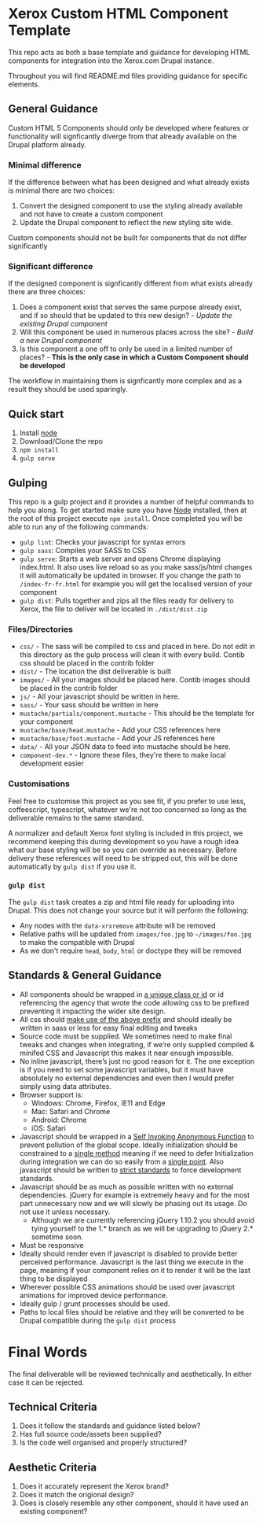 # Xerox Custom HTML Component Template

This repo acts as both a base template and guidance for developing HTML components for integration into the Xerox.com Drupal instance.

Throughout you will find README.md files providing guidance for specific elements.

## General Guidance

Custom HTML 5 Components should only be developed where features or functionality will signficantly diverge from that already available on the Drupal platform already. 

### Minimal difference
If the difference between what has been designed and what already exists is minimal there are two choices:

1. Convert the designed component to use the styling already available and not have to create a custom component 
2. Update the Drupal component to reflect the new styling site wide.

Custom components should not be built for components that do not differ significantly 

### Significant difference 
If the designed component is signficantly different from what exists already there are three choices:

1. Does a component exist that serves the same purpose already exist, and if so should that be updated to this new design? - *Update the existing Drupal component*
2. Will this component be used in numerous places across the site? - *Build a new Drupal component*
3. Is this component a one off to only be used in a limited number of places? - **This is the only case in which a Custom Component should be developed**

The workflow in maintaining them is signficantly more complex and as a result they should be used sparingly. 

## Quick start

1. Install [node](https://nodejs.org/en/download/)
2. Download/Clone the repo
3. `npm install`
4. `gulp serve`

## Gulping

This repo is a gulp project and it provides a number of helpful commands to help you along. To get started make sure you have [Node](https://nodejs.org/en/) installed, then at the root of this project execute `npm install`. Once completed you will be able to run any of the following commands:

* `gulp lint`: Checks your javascript for syntax errors
* `gulp sass`: Compiles your SASS to CSS
* `gulp serve`: Starts a web server and opens Chrome displaying index.html. It also uses live reload so as you make sass/js/html changes it will automatically be updated in browser. If you change the path to `/index-fr-fr.html` for example you will get the localised version of your component
* `gulp dist`: Pulls together and zips all the files ready for delivery to Xerox, the file to deliver will be located in `./dist/dist.zip`

### Files/Directories

* `css/` - The sass will be compiled to css and placed in here. Do not edit in this directory as the gulp process will clean it with every build. Contib css should be placed in the contrib folder
* `dist/` - The location the dist deliverable is built
* `images/` - All your images should be placed here. Contib images should be placed in the contrib folder
* `js/` - All your javascript should be written in here.
* `sass/` - Your sass should be written in here
* `mustache/partials/component.mustache` - This should be the template for your component
* `mustache/base/head.mustache` - Add your CSS references here
* `mustache/base/foot.mustache` - Add your JS references here
* `data/` - All your JSON data to feed into mustache should be here. 
* `component-dev.*` - Ignore these files, they're there to make local development easier

### Customisations
Feel free to customise this project as you see fit, if you prefer to use less, coffeescript, typescript, whatever we're not too concerned so long as the deliverable remains to the same standard. 

A normalizer and default Xerox font styling is included in this project, we recommend keeping this during development so you have a rough idea what our base styling will be so you can override as necessary. Before delivery these references will need to be stripped out, this will be done automatically by `gulp dist` if you use it.

### `gulp dist`

The `gulp dist` task creates a zip and html file ready for uploading into Drupal. This does not change your source but it will perform the following: 

* Any nodes with the `data-xrxremove` attribute will be removed
* Relative paths will be updated from `images/foo.jpg` to `~/images/foo.jpg` to make the compatible with Drupal
* As we don't require `head`, `body`, `html` or doctype they will be removed

## Standards & General Guidance
* All components should be wrapped in [a unique class or id](https://github.com/xeroxinteractive/embedded-html-component-template/blob/master/mustache/partials/component.mustache#L1) or id referencing the agency that wrote the code allowing css to be prefixed preventing it impacting the wider site design.
* All css should [make use of the above prefix](https://github.com/xeroxinteractive/embedded-html-component-template/blob/master/sass/core.scss#L1) and should ideally be written in sass or less for easy final editing and tweaks
* Source code must be supplied. We sometimes need to make final tweaks and changes when integrating, if we’re only supplied compiled & minifed CSS and Javascript this makes it near enough impossible. 
* No inline javascript, there’s just no good reason for it. The one exception is if you need to set some javascript variables, but it must have absolutely no external dependencies and even then I would prefer simply using data attributes.
* Browser support is:
  * Windows: Chrome, Firefox, IE11 and Edge
  * Mac: Safari and Chrome
  * Android: Chrome
  * iOS: Safari
* Javascript should be wrapped in a [Self Invoking Anonymous Function](https://github.com/xeroxinteractive/embedded-html-component-template/blob/master/js/core.js#L1) to prevent pollution of the global scope. Ideally initialization should be constrained to a [single method](https://github.com/xeroxinteractive/embedded-html-component-template/blob/master/js/core.js#L5) meaning if we need to defer Initialization during integration we can do so easily from a [single point](https://github.com/xeroxinteractive/embedded-html-component-template/blob/master/js/core.js#L9). Also javascript should be written to [strict standards](https://github.com/xeroxinteractive/embedded-html-component-template/blob/master/js/core.js#L2) to force development standards. 
* Javascript should be as much as possible written with no external dependencies. jQuery for example is extremely heavy and for the most part unnecessary now and we will slowly be phasing out its usage. Do not use it unless necessary.
  * Although we are currently referencing jQuery 1.10.2 you should avoid tying yourself to the 1.* branch as we will be upgrading to jQuery 2.* sometime soon.
* Must be responsive
* Ideally should render even if javascript is disabled to provide better perceived performance. Javascript is the last thing we execute in the page, meaning if your component relies on it to render it will be the last thing to be displayed
* Wherever possible CSS animations should be used over javascript animations for improved device performance.
* Ideally gulp / grunt processes should be used.
* Paths to local files should be relative and they will be converted to be Drupal compatible during the `gulp dist` process

# Final Words

The final deliverable will be reviewed technically and aesthetically. In either case it can be rejected.

## Technical Criteria

1. Does it follow the standards and guidance listed below?
2. Has full source code/assets been supplied?
3. Is the code well organised and properly structured?

## Aesthetic Criteria

1. Does it accurately represent the Xerox brand?
2. Does it match the origional design? 
3. Does is closely resemble any other component, should it have used an existing component? 